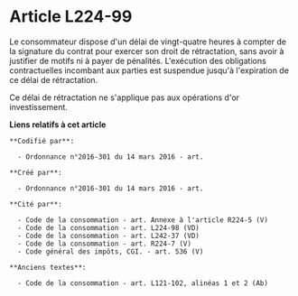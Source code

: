 # Article L224-99

Le consommateur dispose d'un délai de vingt-quatre heures à compter de la signature du contrat pour exercer son droit de
rétractation, sans avoir à justifier de motifs ni à payer de pénalités. L'exécution des obligations contractuelles incombant
aux parties est suspendue jusqu'à l'expiration de ce délai de rétractation.

Ce délai de rétractation ne s'applique pas aux opérations d'or investissement.

**Liens relatifs à cet article**

	**Codifié par**:

	  - Ordonnance n°2016-301 du 14 mars 2016 - art.

	**Créé par**:

	  - Ordonnance n°2016-301 du 14 mars 2016 - art.

	**Cité par**:

	  - Code de la consommation - art. Annexe à l'article R224-5 (V)
	  - Code de la consommation - art. L224-98 (VD)
	  - Code de la consommation - art. L242-37 (VD)
	  - Code de la consommation - art. R224-7 (V)
	  - Code général des impôts, CGI. - art. 536 (V)

	**Anciens textes**:

	  - Code de la consommation - art. L121-102, alinéas 1 et 2 (Ab)
